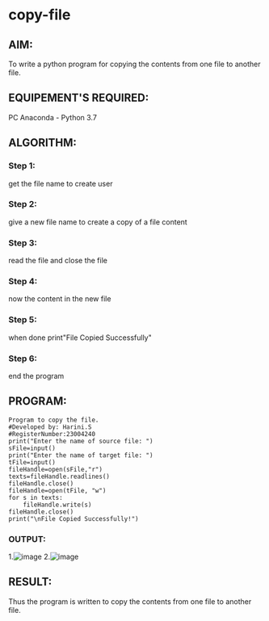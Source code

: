 # copy-file
## AIM:
To write a python program for copying the contents from one file to another file.
## EQUIPEMENT'S REQUIRED: 
PC
Anaconda - Python 3.7
## ALGORITHM: 
### Step 1:
get the file name to create user
### Step 2:
give a new file name to create a copy of a file content
### Step 3:
read the file and close the file
### Step 4:
now the content in the new file
### Step 5:
when done print"File Copied Successfully"
### Step 6:
end the program
## PROGRAM:
```
Program to copy the file.
#Developed by: Harini.S
#RegisterNumber:23004240
print("Enter the name of source file: ")
sFile=input()
print("Enter the name of target file: ")
tFile=input()
fileHandle=open(sFile,"r")
texts=fileHandle.readlines()
fileHandle.close()
fileHandle=open(tFile, "w")
for s in texts:
    fileHandle.write(s)
fileHandle.close()
print("\nFile Copied Successfully!")
```
### OUTPUT:
1.![image](https://github.com/Hariniii21/copy-file/assets/147140423/94855fab-99d2-4ff2-a2cc-53afe505192e)
2.![image](https://github.com/Hariniii21/copy-file/assets/147140423/dd04fe18-4cb7-4013-a181-37c5f4309fb5)
## RESULT:
Thus the program is written to copy the contents from one file to another file.
